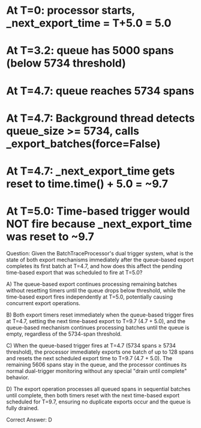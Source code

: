 # At T=0: processor starts, _next_export_time = T+5.0 = 5.0  
# At T=3.2: queue has 5000 spans (below 5734 threshold)  
# At T=4.7: queue reaches 5734 spans  
# At T=4.7: Background thread detects queue_size >= 5734, calls _export_batches(force=False)  
# At T=4.7: _next_export_time gets reset to time.time() + 5.0 = ~9.7  
# At T=5.0: Time-based trigger would NOT fire because _next_export_time was reset to ~9.7

Question: Given the BatchTraceProcessor's dual trigger system, what is the state of both export mechanisms immediately after the queue-based export completes its first batch at T=4.7, and how does this affect the pending time-based export that was scheduled to fire at T=5.0?

A) The queue-based export continues processing remaining batches without resetting timers until the queue drops below threshold, while the time-based export fires independently at T=5.0, potentially causing concurrent export operations.

B) Both export timers reset immediately when the queue-based trigger fires at T=4.7, setting the next time-based export to T=9.7 (4.7 + 5.0), and the queue-based mechanism continues processing batches until the queue is empty, regardless of the 5734-span threshold.

C) When the queue-based trigger fires at T=4.7 (5734 spans ≥ 5734 threshold), the processor immediately exports one batch of up to 128 spans and resets the next scheduled export time to T=9.7 (4.7 + 5.0). The remaining 5606 spans stay in the queue, and the processor continues its normal dual-trigger monitoring without any special "drain until complete" behavior.

D) The export operation processes all queued spans in sequential batches until complete, then both timers reset with the next time-based export scheduled for T=9.7, ensuring no duplicate exports occur and the queue is fully drained.

Correct Answer: D